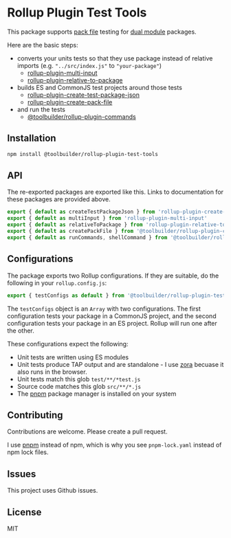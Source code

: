 # Rollup Plugin Test Tools

This package supports [pack file](https://docs.npmjs.com/cli/v6/commands/npm-pack) testing for [dual module](https://nodejs.org/dist/latest-v14.x/docs/api/packages) packages.

Here are the basic steps:

* converts your units tests so that they use package instead of relative imports (e.g. `"../src/index.js"` to `"your-package"`)
  * [rollup-plugin-multi-input](https://github.com/alfredosalzillo/rollup-plugin-multi-input)
  * [rollup-plugin-relative-to-package](https://github.com/toolbuilder/rollup-plugin-relative-to-package)
* builds ES and CommonJS test projects around those tests
  * [rollup-plugin-create-test-package-json](https://github.com/toolbuilder/rollup-plugin-create-test-package-json)
  * [rollup-plugin-create-pack-file](https://github.com/toolbuilder/rollup-plugin-create-pack-file)
* and run the tests
  * [@toolbuilder/rollup-plugin-commands](https://github.com/toolbuilder/rollup-plugin-commands)

## Installation

```bash
npm install @toolbuilder/rollup-plugin-test-tools
```

## API

The re-exported packages are exported like this. Links to documentation for these packages are provided above.

```javascript
export { default as createTestPackageJson } from 'rollup-plugin-create-test-package-json'
export { default as multiInput } from 'rollup-plugin-multi-input'
export { default as relativeToPackage } from 'rollup-plugin-relative-to-package'
export { default as createPackFile } from '@toolbuilder/rollup-plugin-create-pack-file'
export { default as runCommands, shellCommand } from '@toolbuilder/rollup-plugin-commands'
```

## Configurations

The package exports two Rollup configurations. If they are suitable, do the following in your `rollup.config.js`:

```javascript
export { testConfigs as default } from '@toolbuilder/rollup-plugin-test-tools'
```

The `testConfigs` object is an `Array` with two configurations. The first configuration tests your package in a CommonJS project, and the second configuration tests your package in an ES project. Rollup will run one after the other.

These configurations expect the following:

* Unit tests are written using ES modules
* Unit tests produce TAP output and are standalone - I use [zora](https://www.npmjs.com/package/zora) becuase it also runs in the browser.
* Unit tests match this glob `test/**/*test.js`
* Source code matches this glob `src/**/*.js`
* The [pnpm](https://pnpm.io/) package manager is installed on your system

## Contributing

Contributions are welcome. Please create a pull request.

I use [pnpm](https://pnpm.js.org/) instead of npm, which is why you see `pnpm-lock.yaml` instead of npm lock files.

## Issues

This project uses Github issues.

## License

MIT
